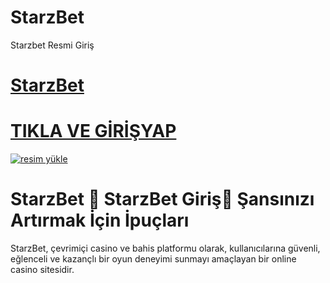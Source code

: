 # StarzBet
Starzbet Resmi Giriş

# <a href="https://cutt.ly/0rzFmZNm">StarzBet</a>
# <a href="https://cutt.ly/0rzFmZNm">TIKLA VE GİRİŞYAP</a>

<a href="https://resmim.net/"><img src="https://resmim.net/cdn/2025/05/23/TDsJvc.jpg" alt="resim yükle" border="0" /></a>

# StarzBet 🎉 StarzBet Giriş🎉  Şansınızı Artırmak İçin İpuçları

StarzBet, çevrimiçi casino ve bahis platformu olarak, kullanıcılarına güvenli, eğlenceli ve kazançlı bir oyun deneyimi sunmayı amaçlayan bir online casino sitesidir.
